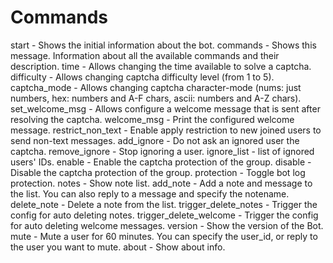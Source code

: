 # Commands

start - Shows the initial information about the bot.
commands - Shows this message. Information about all the available commands and their description.
time - Allows changing the time available to solve a captcha.
difficulty - Allows changing captcha difficulty level (from 1 to 5).
captcha_mode - Allows changing captcha character-mode (nums: just numbers, hex: numbers and A-F chars, ascii: numbers and A-Z chars).
set_welcome_msg - Allows configure a welcome message that is sent after resolving the captcha.
welcome_msg - Print the configured welcome message.
restrict_non_text - Enable apply restriction to new joined users to send non-text messages.
add_ignore - Do not ask an ignored user the captcha.
remove_ignore - Stop ignoring a user.
ignore_list - list of ignored users' IDs.
enable - Enable the captcha protection of the group.
disable - Disable the captcha protection of the group.
protection - Toggle bot log protection.
notes - Show note list.
add_note - Add a note and message to the list. You can also reply to a message and specify the notename.
delete_note - Delete a note from the list.
trigger_delete_notes - Trigger the config for auto deleting notes.
trigger_delete_welcome - Trigger the config for auto deleting welcome messages.
version - Show the version of the Bot.
mute - Mute a user for 60 minutes. You can specify the user_id, or reply to the user you want to mute.
about - Show about info.